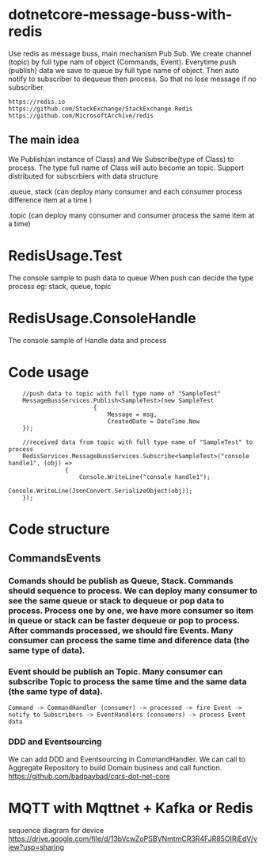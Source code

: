 # dotnetcore-message-buss-with-redis
Use redis as message buss, main mechanism Pub Sub. We create channel (topic) by full type nam of object (Commands, Event). Everytime push (publish) data we save to queue by full type name of object. Then auto notify to subscriber to dequeue then process. So that no lose message if no subscriber. 

    https://redis.io
    https://github.com/StackExchange/StackExchange.Redis
    https://github.com/MicrosoftArchive/redis

## The main idea
We Publish(an instance of Class) and We Subscribe(type of Class) to process. The type full name of Class will auto become an topic. Support distributed for subscrbiers with data structure

.queue, stack (can deploy many consumer and each consumer process difference item at a time )

.topic (can deploy many consumer and consumer process the same item at a time)

# RedisUsage.Test
The console sample to push data to queue
When push can decide the type process eg: stack, queue, topic

# RedisUsage.ConsoleHandle
The console sample of Handle data and process

# Code usage

        //push data to topic with full type name of "SampleTest"
        MessageBussServices.Publish<SampleTest>(new SampleTest
                            {
                                Message = msg,
                                CreatedDate = DateTime.Now
        });
  
        //received data from topic with full type name of "SampleTest" to process
        RedisServices.MessageBussServices.Subscribe<SampleTest>("console handle1", (obj) =>
                    {
                        Console.WriteLine("console handle1");
                        Console.WriteLine(JsonConvert.SerializeObject(obj));
        });

# Code structure

## CommandsEvents
### Comands should be publish as Queue, Stack. Commands should sequence to process. We can deploy many consumer to see the same queue or stack to dequeue or pop data to process. Process one by one, we have more consumer so item in queue or stack can be faster dequeue or pop to process. After commands processed, we should fire Events. Many consumer can process the same time and diference data (the same type of data).
### Event should be publish an Topic. Many consumer can subscribe Topic to process the same time and the same data (the same type of data).

    Command -> CommandHandler (consumer) -> processed -> fire Event -> notify to Subscribers -> EventHandlers (consumers) -> process Event data
    
### DDD and Eventsourcing 
We can add DDD and Eventsourcing in CommandHandler. We can call to Aggregate Repository to build Domain business and call function.
    https://github.com/badpaybad/cqrs-dot-net-core
	
# MQTT with Mqttnet + Kafka or Redis

sequence diagram for device https://drive.google.com/file/d/13bVcwZoPSBVNmtmCR3R4FJR85OIRjEdV/view?usp=sharing
